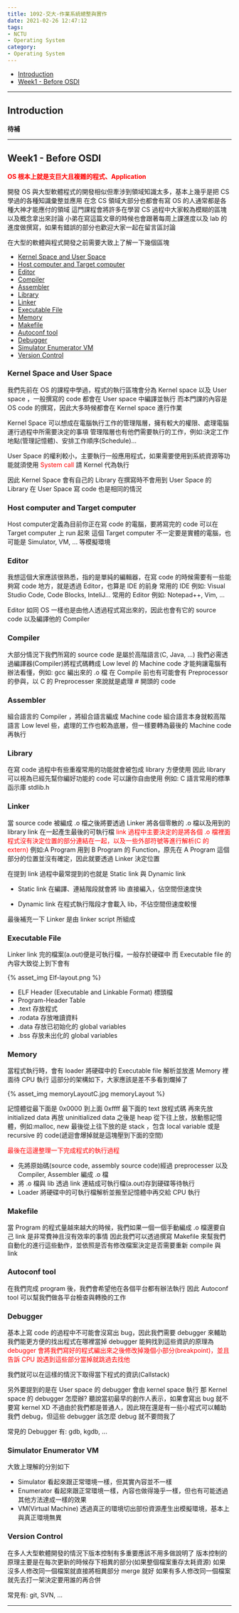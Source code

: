 ```yaml
---
title: 1092-交大-作業系統總整與實作
date: 2021-02-26 12:47:12
tags:
- NCTU
- Operating System
category:
- Operating System
---
```


* [Introduction](#Introduction)
* [Week1 - Before OSDI](#Week1-Before-OSDI)

<!--more-->

---


## Introduction

**待補**

---

## Week1 - Before OSDI

<font color='red'>**OS 根本上就是支巨大且複雜的程式、Application**</font>

開發 OS 與大型軟體程式的開發相似但牽涉到領域知識太多，基本上幾乎是把 CS 學過的各種知識彙整並應用
在念 CS 領域大部分也都會有寫 OS 的人通常都是各種大神才能應付的領域
這門課程會將許多在學習 CS 過程中大家較為模糊的區塊以及概念拿出來討論
小弟在寫這篇文章的時候也會跟著每周上課進度以及 lab 的進度做撰寫，如果有錯誤的部分也歡迎大家一起在留言區討論

在大型的軟體與程式開發之前需要大致上了解一下幾個區塊

* [Kernel Space and User Space](#Kernel-Space-and-User-Space)
* [Host computer and Target computer](#Host-computer-and-Target-computer)
* [Editor](#Editor)
* [Compiler](#Compiler)
* [Assembler](#Assembler)
* [Library](#Library)
* [Linker](#Linker)
* [Executable File](#Executable-File)
* [Memory](#Memory)
* [Makefile](#Makefile)
* [Autoconf tool](#Autoconf-tool)
* [Debugger](#Debugger)
* [Simulator Enumerator VM](#Simulator-Enumerator-VM)
* [Version Control](#Version-Control)


### Kernel Space and User Space

我們先前在 OS 的課程中學過，程式的執行區塊會分為 Kernel space 以及 User space ，一般撰寫的 code 都會在 User space 中編譯並執行
而本門課的內容是 OS code 的撰寫，因此大多時候都會在 Kernel space 進行作業

Kernel Space 可以想成在電腦執行工作的管理階層，擁有較大的權限、處理電腦運行過程中所需要決定的事項
管理階層也有他們需要執行的工作，例如:決定工作地點(管理記憶體)、安排工作順序(Schedule)...

User Space 的權利較小，主要執行一般應用程式，如果需要使用到系統資源等功能就須使用 <font color='red'>System call</font> 請 Kernel 代為執行

因此 Kernel Space 會有自己的 Library 在撰寫時不會用到 User Space 的 Library 在 User Space 寫 code 也是相同的情況

### Host computer and Target computer

Host computer定義為目前你正在寫 code 的電腦，要將寫完的 code 可以在 Target computer 上 run 起來
這個 Target computer 不一定要是實體的電腦，也可能是 Simulator, VM, ... 等模擬環境

### Editor

我想這個大家應該很熟悉，指的是單純的編輯器，在寫 code 的時候需要有一些能夠寫 code 地方，就是透過 Editor，也算是 IDE 的前身
常用的 IDE 例如: Visual Studio Code, Code Blocks, InteliJ...
常用的 Editor 例如: Notepad++, Vim, ...

Editor 如同 OS 一樣也是由他人透過程式寫出來的，因此也會有它的 source code 以及編譯他的 Compiler

### Compiler

大部分情況下我們所寫的 source code 是屬於高階語言(C, Java, ...)
我們必需透過編譯器(Compiler)將程式碼轉成 Low level 的 Machine code 才能夠讓電腦有辦法看懂，例如: gcc 編出來的 .o 檔
在 Compile 前也有可能會有 Preprocessor 的參與，以 C 的 Preprocesser 來說就是處理 # 開頭的 code

### Assembler

組合語言的 Compiler ，將組合語言編成 Machine code
組合語言本身就較高階語言 Low level 些，處理的工作也較為底層，但一樣要轉為最後的 Machine code 再執行

### Library

在寫 code 過程中有些重複常用的功能就會被包成 library 方便使用
因此 library 可以視為已經先幫你編好功能的 code 可以讓你自由使用
例如: C 語言常用的標準函示庫 stdlib.h

### Linker

當 source code 被編成 .o 檔之後將要透過 Linker 將各個零散的 .o 檔以及用到的 library link 在一起產生最後的可執行檔
<font color='red'>link 過程中主要決定的是將各個 .o 檔裡面程式沒有決定位置的部分連結在一起，以及一些外部符號等進行解析(C 的 extern)</font>
例如:A Program 用到 B Program 的 Function，原先在 A Program 這個部分的位置並沒有確定，因此就要透過 Linker 決定位置

在提到 link 過程中最常提到的也就是 Static link 與 Dynamic link

* Static link 
在編譯、連結階段就會將 lib 直接編入，佔空間但速度快

* Dynamic link
在程式執行階段才會載入 lib，不佔空間但速度較慢

最後補充一下 Linker 是由 linker script 所組成

### Executable File

Linker link 完的檔案(a.out)便是可執行檔，一般存於硬碟中
而 Executable file 的內容大致從上到下會有

<div style='width:50%;'>
{% asset_img Elf-layout.png %}
</div>

* ELF Header (Executable and Linkable Format) 標頭檔
* Program-Header Table
* .text 存放程式
* .rodata 存放唯讀資料
* .data 存放已初始化的 global variables
* .bss 存放未出化的 global variables

### Memory

當程式執行時，會有 loader 將硬碟中的 Executable file 解析並放進 Memory 裡面待 CPU 執行
這部分的架構如下，大家應該是差不多看到爛掉了

{% asset_img memoryLayoutC.jpg memoryLayout %}

記憶體從最下面是 0x0000 到上面 0xffff
最下面的 text 放程式碼
再來先放 initialized data 再放 uninitialized data
之後是 heap 從下往上放，放動態記憶體，例如:malloc, new
最後從上往下放的是 stack ，包含 local variable 或是 recursive 的 code(遞迴會爆掉就是這塊壓到下面的空間)

<font color='red'>最後在這邊整理一下完成程式的執行過程</font>

* 先將原始碼(source code, assembly source code)經過 preprocesser 以及 Compiler, Assembler 編成 .o 檔
* 將 .o 檔與 lib 透過 link 連結成可執行檔(a.out)存到硬碟等待執行
* Loader 將硬碟中的可執行檔解析並搬至記憶體中再交給 CPU 執行

### Makefile

當 Program 的程式量越來越大的時候，我們如果一個一個手動編成 .o 檔還要自己 link 是非常費神且沒有效率的事情
因此我們可以透過撰寫 Makefile 來幫我們自動化的進行這些動作，並依照是否有修改檔案決定是否需要重新 compile 與 link

### Autoconf tool

在我們完成 program 後，我們會希望他在各個平台都有辦法執行
因此 Autoconf tool 可以幫我們做各平台檢查與轉換的工作

### Debugger

基本上寫 code 的過程中不可能會沒寫出 bug，因此我們需要 debugger 來輔助我們能更方便的找出程式在哪裡當掉
debugger 能夠找到這些資訊的原理為
 <font color='red'>debugger 會將我們寫好的程式編出來之後修改掉幾個小部分(breakpoint)，並且告訴 CPU 說遇到這些部分當掉就跳過去找他</font>

我們就可以在這樣的情況下取得當下程式的資訊(Callstack)

另外要提到的是在 User space 的 debugger 會由 kernel space 執行
那 Kernel space 的 debugger 怎麼辦?
聽說當初最早的創作人表示，如果會寫出 bug 就不要寫 kernel XD
不過由於我們都是普通人，因此現在還是有一些小程式可以輔助我們 debug，但這些 debugger 該怎麼 debug 就不要問我了

常見的 Debugger 有: gdb, kgdb, ...

### Simulator Enumerator VM

大致上理解的分別如下

* Simulator 看起來跟正常環境一樣，但其實內容並不一樣
* Enumerator 看起來跟正常環境一樣，內容也做得幾乎一樣，但也有可能透過其他方法達成一樣的效果
* VM(Virtual Machine) 透過真正的環境切出部份資源產生出模擬環境，基本上與真正環境無異

### Version Control

在多人大型軟體開發的情況下版本控制有多重要應該不用多做說明了
版本控制的原理主要是在每次更新的時候存下相異的部分(如果整個檔案重存太耗資源)
如果沒多人修改同一個檔案就直接將相異部分 merge 就好
如果有多人修改同一個檔案就先去打一架決定要用誰的再合併

常見有: git, SVN, ...

---